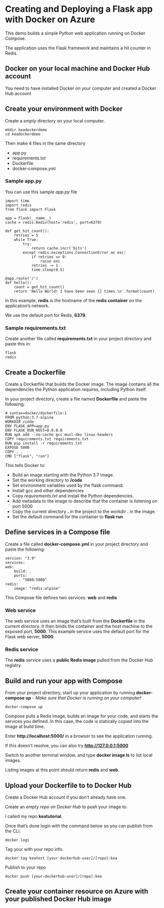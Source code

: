 # Creating and Deploying a Flask app with Docker on Azure
This demo builds a simple Python web application running on Docker Compose. 

The application uses the Flask framework and maintains a hit counter in Redis.

## Docker on your local machine and Docker Hub account
You need to have installed Docker on your computer and created a Docker Hub account

## Create your environment with Docker
Create a *empty* directory on your local computer.

    mkdir keadockerdemo
    cd keadockerdemo

Then make 4 files in the same directory

- app.py
- requirements.txt
- Dockerfile
- docker-compose.yml

### Sample app.py
You can use this sample *app.py* file

    import time
    import redis
    from flask import Flask

    app = Flask(__name__)
    cache = redis.Redis(host='redis', port=6379)

    def get_hit_count():
        retries = 5
        while True:
            try:
                return cache.incr('hits')
            except redis.exceptions.ConnectionError as exc:
                if retries == 0:
                    raise exc
                retries -= 1
                time.sleep(0.5)

    @app.route('/')
    def hello():
        count = get_hit_count()
        return 'Hello World! I have been seen {} times.\n'.format(count)

In this example, **redis** is the hostname of the **redis container** on the application’s network. 

We use the default port for Redis, **6379**.

### Sample requirements.txt
Create another file called **requirements.txt** in your project directory and paste this in:

    flask
    redis

## Create a Dockerfile
Create a Dockerfile that builds the Docker image. The image contains all the dependencies the Python application requires, including Python itself.

In your project directory, create a file named **Dockerfile** and paste the following:

    # syntax=docker/dockerfile:1
    FROM python:3.7-alpine
    WORKDIR /code
    ENV FLASK_APP=app.py
    ENV FLASK_RUN_HOST=0.0.0.0
    RUN apk add --no-cache gcc musl-dev linux-headers
    COPY requirements.txt requirements.txt
    RUN pip install -r requirements.txt
    EXPOSE 5000
    COPY . .
    CMD ["flask", "run"]

This tells Docker to:

- Build an image starting with the Python 3.7 image.
- Set the working directory to **/code**
- Set environment variables used by the flask command.
- Install gcc and other dependencies
- Copy *requirements.txt* and install the Python dependencies.
- Add metadata to the image to describe that the container is listening on port 5000
- Copy the current directory **.** in the project to the workdir **.** in the image.
- Set the default command for the container to **flask run**

## Define services in a Compose file
Create a file called **docker-compose.yml** in your project directory and paste the following:

    version: "3.9"
    services:
    web:
        build: .
        ports:
          - "5000:5000"
    redis:
        image: "redis:alpine"

This Compose file defines two services: **web** and **redis**

### Web service
The web service uses an image that’s built from the **Dockerfile** in the current directory. It then binds the container and the host machine to the exposed port, **5000**. This example service uses the default port for the Flask web server, **5000**.

### Redis service
The **redis** service uses a **public Redis image** pulled from the Docker Hub registry.

## Build and run your app with Compose
From your project directory, start up your application by running **docker-compose up** - *Make sure that Docker is running on your computer!*

    docker-compose up

Compose pulls a Redis image, builds an image for your code, and starts the services you defined. In this case, the code is statically copied into the image at build time.

Enter **http://localhost:5000/** in a browser to see the application running.

If this doesn’t resolve, you can also try **http://127.0.0.1:5000**

Switch to another terminal window, and type **docker image ls** to list local images.

Listing images at this point should return **redis** and **web**.

## Upload your Dockerfile to to Docker Hub
Create a Docker Hub account if you don’t already have one. 

Create an *empty repo on Docker Hub* to push your image to. 

I called my repo **keatutorial**. 

Once that’s done login with the command below so you can publish from the CLI.

    docker logi

Tag your with your repo info.

    docker tag keatest [your-dockerhub-user]/[repo]:kea

Publish to your repo

    docker push [your-dockerhub-user]/[repo]:kea

## Create your container resource on Azure with your published Docker Hub image
